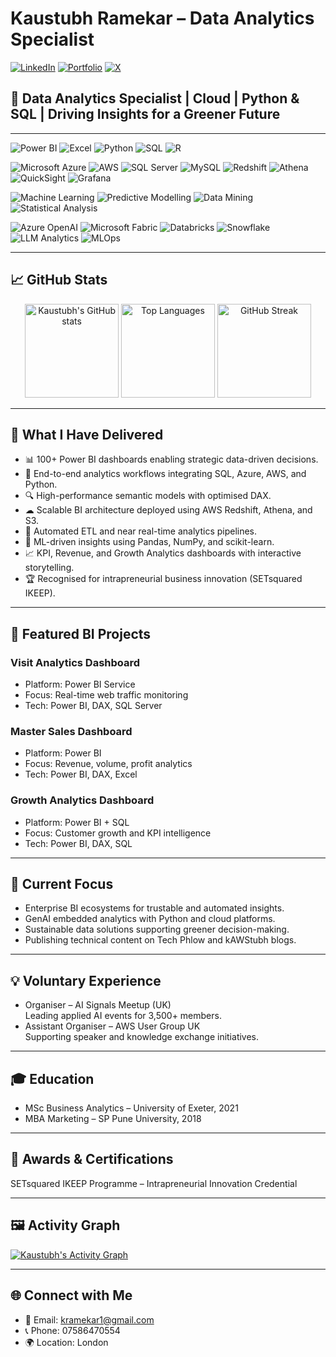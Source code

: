 # Kaustubh Ramekar – Data Analytics Specialist

[![LinkedIn](https://img.shields.io/badge/LinkedIn-blue?style=flat-square&logo=linkedin)](https://www.linkedin.com/in/kr28/)
[![Portfolio](https://img.shields.io/badge/Portfolio-003E6B?style=flat-square&logo=vercel)](https://kaustubhr.vercel.app/)
[![X](https://img.shields.io/badge/X-000000?style=flat-square&logo=x&logoColor=white)](https://x.com/kramekar1)

## 🌱 Data Analytics Specialist | Cloud | Python & SQL | Driving Insights for a Greener Future

---

<!-- Core Tech Stack -->
![Power BI](https://img.shields.io/badge/Power_BI-F2C811?style=for-the-badge&logo=powerbi&logoColor=black)
![Excel](https://img.shields.io/badge/Excel-217346?style=for-the-badge&logo=microsoftexcel&logoColor=white)
![Python](https://img.shields.io/badge/Python-3776AB?style=for-the-badge&logo=python&logoColor=white)
![SQL](https://img.shields.io/badge/SQL-336791?style=for-the-badge&logo=databricks&logoColor=white)
![R](https://img.shields.io/badge/R-276DC3?style=for-the-badge&logo=r&logoColor=white)

<!-- Cloud & Database Platforms -->
![Microsoft Azure](https://img.shields.io/badge/Azure-0089D6?style=for-the-badge&logo=microsoftazure&logoColor=white)
![AWS](https://img.shields.io/badge/AWS-FF9900?style=for-the-badge&logo=amazonaws&logoColor=white)
![SQL Server](https://img.shields.io/badge/SQL_Server-CC2927?style=for-the-badge&logo=microsoftsqlserver&logoColor=white)
![MySQL](https://img.shields.io/badge/MySQL-4479A1?style=for-the-badge&logo=mysql&logoColor=white)
![Redshift](https://img.shields.io/badge/AWS_Redshift-8C4FFF?style=for-the-badge&logo=amazonaws&logoColor=white)
![Athena](https://img.shields.io/badge/AWS_Athena-232F3E?style=for-the-badge&logo=amazonaws&logoColor=white)
![QuickSight](https://img.shields.io/badge/AWS_QuickSight-232F3E?style=for-the-badge&logo=amazonquicksight&logoColor=white)
![Grafana](https://img.shields.io/badge/Grafana-F46800?style=for-the-badge&logo=grafana&logoColor=white)

<!-- Analytics & ML -->
![Machine Learning](https://img.shields.io/badge/Machine_Learning-102230?style=for-the-badge&logo=scikitlearn&logoColor=yellow)
![Predictive Modelling](https://img.shields.io/badge/Predictive_Modelling-005571?style=for-the-badge&logo=anaconda&logoColor=white)
![Data Mining](https://img.shields.io/badge/Data_Mining-4A154B?style=for-the-badge&logo=databricks&logoColor=white)
![Statistical Analysis](https://img.shields.io/badge/Statistical_Analysis-21759B?style=for-the-badge&logo=apacheairflow&logoColor=white)

<!-- Emerging AI & GenAI Technologies -->
![Azure OpenAI](https://img.shields.io/badge/Azure_OpenAI-0078D4?style=for-the-badge&logo=microsoftazure&logoColor=white)
![Microsoft Fabric](https://img.shields.io/badge/Microsoft_Fabric-000000?style=for-the-badge&logo=microsoftfabric&logoColor=white)
![Databricks](https://img.shields.io/badge/Databricks-FF3621?style=for-the-badge&logo=databricks&logoColor=white)
![Snowflake](https://img.shields.io/badge/Snowflake-29B5E8?style=for-the-badge&logo=snowflake&logoColor=white)
![LLM Analytics](https://img.shields.io/badge/LLM_Analytics-4B0082?style=for-the-badge&logo=python&logoColor=white)
![MLOps](https://img.shields.io/badge/MLOps-102230?style=for-the-badge&logo=mlflow&logoColor=white)

---

## 📈 GitHub Stats

<div align="center">
  <img height="150" src="https://github-readme-stats.vercel.app/api?username=kRamekar&show_icons=true&theme=radical" alt="Kaustubh's GitHub stats" />
  <img height="150" src="https://github-readme-stats.vercel.app/api/top-langs/?username=kRamekar&layout=compact&theme=react&langs_count=6" alt="Top Languages" />
  <img height="150" src="https://github-readme-streak-stats.herokuapp.com?user=kRamekar&theme=radical" alt="GitHub Streak" />
</div>

---

## 🚀 What I Have Delivered

- 📊 100+ Power BI dashboards enabling strategic data-driven decisions.
- 🧠 End-to-end analytics workflows integrating SQL, Azure, AWS, and Python.
- 🔍 High-performance semantic models with optimised DAX.
- ☁ Scalable BI architecture deployed using AWS Redshift, Athena, and S3.
- 🧩 Automated ETL and near real-time analytics pipelines.
- 🧮 ML-driven insights using Pandas, NumPy, and scikit-learn.
- 📈 KPI, Revenue, and Growth Analytics dashboards with interactive storytelling.
- 🏆 Recognised for intrapreneurial business innovation (SETsquared IKEEP).

---

## 🔧 Featured BI Projects

### Visit Analytics Dashboard
- Platform: Power BI Service  
- Focus: Real-time web traffic monitoring  
- Tech: Power BI, DAX, SQL Server

### Master Sales Dashboard
- Platform: Power BI  
- Focus: Revenue, volume, profit analytics  
- Tech: Power BI, DAX, Excel

### Growth Analytics Dashboard
- Platform: Power BI + SQL  
- Focus: Customer growth and KPI intelligence  
- Tech: Power BI, DAX, SQL

---

## 🧠 Current Focus

- Enterprise BI ecosystems for trustable and automated insights.
- GenAI embedded analytics with Python and cloud platforms.
- Sustainable data solutions supporting greener decision-making.
- Publishing technical content on Tech Phlow and kAWStubh blogs.

---

## 💡 Voluntary Experience

- Organiser – AI Signals Meetup (UK)  
  Leading applied AI events for 3,500+ members.
- Assistant Organiser – AWS User Group UK  
  Supporting speaker and knowledge exchange initiatives.

---

## 🎓 Education

- MSc Business Analytics – University of Exeter, 2021  
- MBA Marketing – SP Pune University, 2018

---

## 🏅 Awards & Certifications

SETsquared IKEEP Programme – Intrapreneurial Innovation Credential

---

## 🖼 Activity Graph
[![Kaustubh's Activity Graph](https://github-readme-activity-graph.vercel.app/graph?username=kaustubh-ramekar&theme=react-dark)](https://github.com/kaustubh-ramekar)

---

## 🌐 Connect with Me
- 📧 Email: [kramekar1@gmail.com](mailto:kramekar1@gmail.com)  
- 📞 Phone: 07586470554  
- 🌍 Location: London
